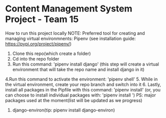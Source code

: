 # Content Management System Project - Team 15

How to run this project locally
NOTE: Preferred tool for creating and managing virtual environmnents: Pipenv
(see installation guide: https://pypi.org/project/pipenv/)

1. Clone this repo(which create a folder)
2. Cd into the repo folder
3. Run this command: 'pipenv install django'
(this step will create a virtual environment that will take the repo name and install django in it)

4.Run this command to activate the environment: 'pipenv shell'
5. While in the virtual environment, create your repo branch and switch into it
6. Lastly, install all packages in the Pipfile with this command: 'pipenv install'
(or, you can choose to install individual packages with: 'pipenv install <package name>')
PS: major packages used at the moment(list will be updated as we progress)
1. django-environ(tip: pipenv install django-environ)
